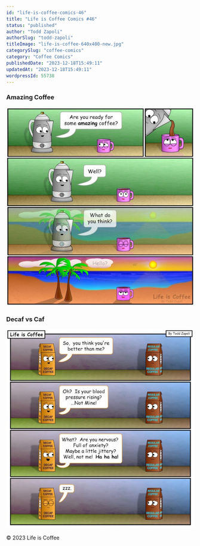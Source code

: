 ```yaml
---
id: "life-is-coffee-comics-46"
title: "Life is Coffee Comics #46"
status: "published"
author: "Todd Zapoli"
authorSlug: "todd-zapoli"
titleImage: "life-is-coffee-640x400-new.jpg"
categorySlug: "coffee-comics"
category: "Coffee Comics"
publishedDate: "2023-12-18T15:49:11"
updatedAt: "2023-12-18T15:49:11"
wordpressId: 55738
---
```


### Amazing Coffee

![Amazing Coffee](coffee-coffee-amazing-616x650.jpg)

### Decaf vs Caf

![Decaf vs Caf](coffee-comic-decaf-616x650.jpg)

© 2023 Life is Coffee
